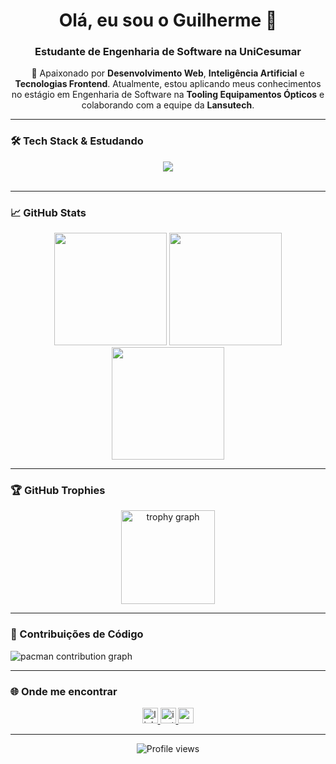 <h1 align="center">Olá, eu sou o Guilherme 👋</h1>
<h3 align="center">Estudante de Engenharia de Software na UniCesumar</h3>

<p align="center">
  🚀 Apaixonado por <b>Desenvolvimento Web</b>, <b>Inteligência Artificial</b> e <b>Tecnologias Frontend</b>. Atualmente, estou aplicando meus conhecimentos no estágio em Engenharia de Software na <b>Tooling Equipamentos Ópticos</b> e colaborando com a equipe da <b>Lansutech</b>.
</p>

---

### 🛠️ Tech Stack & Estudando

<div align="center">
  <img src="https://skillicons.dev/icons?i=html,css,js,ts,react,c,cpp,tailwind,java,mysql,postgres" />
</div>

<br>

---

### 📈 GitHub Stats

<div align="center">
  <img height="180em" src="https://github-readme-stats.vercel.app/api?username=guihojak&hide_title=true&hide_rank=false&show_icons=true&include_all_commits=true&count_private=true&theme=tokyonight&hide_border=true" />
  <img height="180em" src="https://github-readme-stats.vercel.app/api/top-langs/?username=guihojak&layout=compact&langs_count=6&theme=tokyonight&hide_border=true" />
  <img height="180em" src="https://github-readme-streak-stats.herokuapp.com/?user=guihojak&theme=tokyonight&mode=weekly&hide_border=true" />
</div>

---

### 🏆 GitHub Trophies

<div align="center">
  <img src="https://github-profile-trophy.vercel.app/?username=guihojak&theme=dracula&column=-1&row=1&margin-w=8&margin-h=8&no-bg=false&no-frame=false" height="150" alt="trophy graph" />
</div>

---

### 👾 Contribuições de Código

<picture>
  <source media="(prefers-color-scheme: dark)" srcset="https://raw.githubusercontent.com/guihojak/guihojak/output/pacman-contribution-graph-dark.svg">
  <source media="(prefers-color-scheme: light)" srcset="https://raw.githubusercontent.com/guihojak/guihojak/output/pacman-contribution-graph.svg">
  <img alt="pacman contribution graph" src="https://raw.githubusercontent.com/guihojak/guihojak/output/pacman-contribution-graph.svg">
</picture>

---

### 🌐 Onde me encontrar

<div align="center">
  <a href="https://www.linkedin.com/in/guilherme-xavier-hojak-694b79300/" target="_blank">
    <img src="https://img.shields.io/static/v1?message=LinkedIn&logo=linkedin&label=&color=0077B5&logoColor=white&labelColor=&style=for-the-badge" height="25" alt="linkedin logo" />
  </a>
  <a href="https://www.instagram.com/guihojak/" target="_blank">
    <img src="https://img.shields.io/static/v1?message=Instagram&logo=instagram&label=&color=E4405F&logoColor=white&labelColor=&style=for-the-badge" height="25" alt="instagram logo" />
  </a>
  <a href="mailto:guihojak@gmail.com">
    <img src="https://img.shields.io/static/v1?message=Gmail&logo=gmail&label=&color=D14836&logoColor=white&labelColor=&style=for-the-badge" height="25" alt="gmail logo" />
  </a>
</div>

---

<p align="center">
  <img src="https://komarev.com/ghpvc/?username=guihojak&color=blueviolet" alt="Profile views">
</p>
